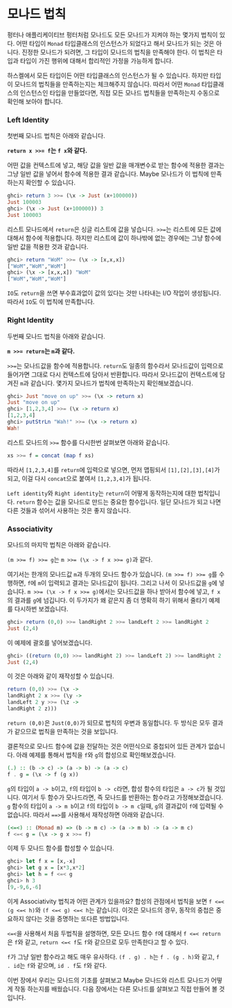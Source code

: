 # 모나드 법칙

펑터나 애플리케이티브 펑터처럼 모나드도 모든 모나드가 지켜야 하는 몇가지 법칙이 있다. 어떤 타입이 `Monad` 타입클래스의 인스턴스가 되었다고 해서 모나드가 되는 것은 아니다. 진정한 모나드가 되려면, 그 타입이 모나드의 법칙을 만족해야 한다. 이 법칙은 타입과 타입이 가진 행위에 대해서 합리적인 가정을 가능하게 합니다. 

하스켈에서 모든 타입이든 어떤 타입클래스의 인스턴스가 될 수 있습니다. 하지만 타입이 모나드의 법칙들을 만족하는지는 체크해주지 않습니다. 따라서 어떤 `Monad` 타입클래스의 인스턴스인 타입을 만들었다면, 직접 모든 모나드 법칙들을 만족하는지 수동으로 확인해 보아야 합니다. 

### Left Identity

첫번째 모나드 법칙은 아래와 같습니다.

**`return x >>= f`는 `f x`와 같다.**

어떤 값을 컨텍스트에 넣고, 해당 값을 일반 값을 매개변수로 받는 함수에 적용한 결과는 그냥 일반 값을 넣어서 함수에 적용한 결과 같습니다. Maybe 모나드가 이 법칙에 만족하는지 확인할 수 있습니다. 

```haskell
ghci> return 3 >>= (\x -> Just (x+100000))  
Just 100003  
ghci> (\x -> Just (x+100000)) 3  
Just 100003 
```

리스트 모나드에서 `return`은 싱글 리스트에 값을 넣습니다. `>>=`는 리스트에 모든 값에 대해서 함수에 적용합니다. 하지만 리스트에 값이 하나밖에 없는 경우에는 그냥 함수에 일반 값을 적용한 것과 같습니다.

```haskell
ghci> return "WoM" >>= (\x -> [x,x,x])  
["WoM","WoM","WoM"]  
ghci> (\x -> [x,x,x]) "WoM"  
["WoM","WoM","WoM"]
```

`IO`도 `return`을 쓰면 부수효과없이 값의 있다는 것만 나타내는 I/O 작업이 생성됩니다. 따라서 `IO`도 이 법칙에 만족합니다.

### Right Identity

두번째 모나드 법칙을 아래와 같습니다. 

**`m >>= return`는 `m`과 같다.**

`>>=`는 모나드값을 함수에 적용합니다. `return`도 일종의 함수라서 모나드값이 입력으로 들어가면 그대로 다시 컨텍스트에 담아서 반환합니다. 따라서 모나드값이 컨텍스트에 담겨진 `m`과 같습니다. 몇가지 모나드가 법칙에 만족하는지 확인해보겠습니다.

```haskell
ghci> Just "move on up" >>= (\x -> return x)  
Just "move on up"  
ghci> [1,2,3,4] >>= (\x -> return x)  
[1,2,3,4]  
ghci> putStrLn "Wah!" >>= (\x -> return x)  
Wah! 
```

리스트 모나드의 `>>=` 함수를 다시한번 살펴보면 아래와 같습니다.

```haskell
xs >>= f = concat (map f xs)  
```

따라서 `[1,2,3,4]`를 `return`에 입력으로 넣으면, 먼저 맵핑되서 `[1],[2],[3],[4]`가 되고, 이걸 다시 `concat`으로 붙여서  `[1,2,3,4]`가 됩니다.

`Left identity`와 `Right identity`는 `return`이 어떻게 동작하는지에 대한 법칙입니다. `return` 함수는 값을 모나드로 만드는 중요한 함수입니다. 일단 모나드가 되고 나면 다른 것들과 섞어서 사용하는 것은 좋지 않습니다.

### Associativity

모나드의 마지막 법칙은 아래와 같습니다. 

`(m >>= f) >>= g`는 `m >>= (\x -> f x >>= g)`과 같다.

여기서는 한개의 모나드값 `m`과 두개의 모나드 함수가 있습니다. `(m >>= f) >>= g`를 수행하면, `f`에 `m`이 입력되고 결과는 모나드값이 됩니다. 그리고 나서 이 모나드값을 `g`에 넣습니다. `m >>= (\x -> f x >>= g)`에서는 모나드값을 하나 받아서 함수에 넣고, `f x`의 결과를 `g`에 넘깁니다. 이 두가지가 왜 같은지 좀 더 명확히 하기 위해서 줄타기 예제를 다시하번 보겠습니다. 

```haskell
ghci> return (0,0) >>= landRight 2 >>= landLeft 2 >>= landRight 2  
Just (2,4)  
```

이 예제에 괄호를 넣어보겠습니다. 

```haskell
ghci> ((return (0,0) >>= landRight 2) >>= landLeft 2) >>= landRight 2  
Just (2,4)  
```

이 것은 아래와 같이 재작성할 수 있습니다. 

```haskell
return (0,0) >>= (\x -> 
landRight 2 x >>= (\y -> 
landLeft 2 y >>= (\z -> 
landRight 2 z)))  
```

`return (0,0)`은 `Just(0,0)`가 되므로 법칙의 우변과 동일합니다. 두 방식은 모두 결과가 같으므로 법칙을 만족하는 것을 보입니다. 

결론적으로 모나드 함수에 값을 전달하는 것은 어떤식으로 중첩되어 있든 관계가 없습니다.  아래 예제를 통해서 법칙을 `f`와 `g`의 합성으로 확인해보겠습니다.

```haskell
(.) :: (b -> c) -> (a -> b) -> (a -> c)  
f . g = (\x -> f (g x))  
```

`g`의 타입이 `a -> b`이고, `f`의 타입이 `b -> c`라면, 합성 함수의 타입은 `a -> c`가 될 것입니다. 여기서 두 함수가 모나드라면, 즉 모나드를 반환하는 함수라고 가정해보겠습니다. `g` 함수의 타입이 `a -> m b`이고 `f`의 타입이 `b -> m c`일때, `g`의 결과값이 `f`에 입력될 수 없습니다. 따라서 `==>`를 사용해서 재작성하면 아래와 같습니다. 

```haskell
(<=<) :: (Monad m) => (b -> m c) -> (a -> m b) -> (a -> m c)  
f <=< g = (\x -> g x >>= f)  
```

이제 두 모나드 함수를 합성할 수 있습니다. 

```haskell
ghci> let f x = [x,-x]  
ghci> let g x = [x*3,x*2]  
ghci> let h = f <=< g  
ghci> h 3  
[9,-9,6,-6]  
```

이게 Associativity 법칙과 어떤 관계가 있을까요? 합성의 관점에서 법칙을 보면 `f <=< (g <=< h)`와 `(f <=< g) <=< h`는 같습니다. 이것은 모나드의 경우, 동작의 중첩은 중요하지 않다는 것을 증명하는 또다른 방법입니다.

`<=<`을 사용해서 처음 두법칙을 설명하면, 모든 모나드 함수 `f`에 대해서 `f <=< return`은 `f`와 같고, `return <=< f`도 `f`와 같으므로 모두 만족한다고 할 수 있다. 

`f`가 그냥 일반 함수라고 해도 매우 유사하다. `(f . g) . h`는 `f . (g . h)`와 같고, `f . id`는 `f`와 같으며, `id . f`도 `f`와 같다. 

이번 장에서 우리는 모나드의 기초를 살펴보고 Maybe 모나드와 리스트 모나드가 어떻게 작동 하는지를 배웠습니다. 다음 장에서는 다른 모나드를 살펴보고 직접 만들어 볼 것 입니다.

